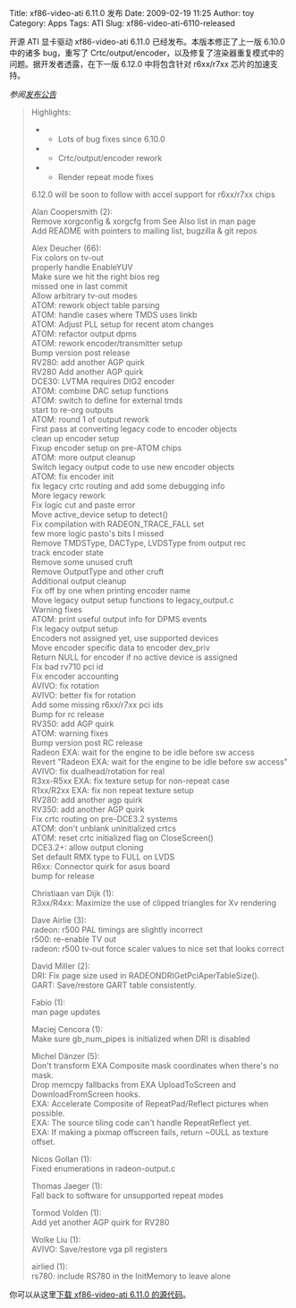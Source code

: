 Title: xf86-video-ati 6.11.0 发布
Date: 2009-02-19 11:25
Author: toy
Category: Apps
Tags: ATI
Slug: xf86-video-ati-6110-released

开源 ATI 显卡驱动 xf86-video-ati 6.11.0 已经发布。本版本修正了上一版
6.10.0 中的诸多 bug，重写了
Crtc/output/encoder，以及修复了渲染器重复模式中的问题。据开发者透露，在下一版
6.12.0 中将包含针对 r6xx/r7xx 芯片的加速支持。

*参阅[发布公告](http://lists.freedesktop.org/archives/xorg-announce/2009-February/000771.html)*

> Highlights:  
>  - - Lots of bug fixes since 6.10.0  
>  - - Crtc/output/encoder rework  
>  - - Render repeat mode fixes
>
> 6.12.0 will be soon to follow with accel support for r6xx/r7xx chips
>
> Alan Coopersmith (2):  
>  Remove xorgconfig & xorgcfg from See Also list in man page  
>  Add README with pointers to mailing list, bugzilla & git repos
>
> Alex Deucher (66):  
>  Fix colors on tv-out  
>  properly handle EnableYUV  
>  Make sure we hit the right bios reg  
>  missed one in last commit  
>  Allow arbitrary tv-out modes  
>  ATOM: rework object table parsing  
>  ATOM: handle cases where TMDS uses linkb  
>  ATOM: Adjust PLL setup for recent atom changes  
>  ATOM: refactor output dpms  
>  ATOM: rework encoder/transmitter setup  
>  Bump version post release  
>  RV280: add another AGP quirk  
>  RV280 Add another AGP quirk  
>  DCE30: LVTMA requires DIG2 encoder  
>  ATOM: combine DAC setup functions  
>  ATOM: switch to define for external tmds  
>  start to re-org outputs  
>  ATOM: round 1 of output rework  
>  First pass at converting legacy code to encoder objects  
>  clean up encoder setup  
>  Fixup encoder setup on pre-ATOM chips  
>  ATOM: more output cleanup  
>  Switch legacy output code to use new encoder objects  
>  ATOM: fix encoder init  
>  fix legacy crtc routing and add some debugging info  
>  More legacy rework  
>  Fix logic cut and paste error  
>  Move active\_device setup to detect()  
>  Fix compilation with RADEON\_TRACE\_FALL set  
>  few more logic pasto's bits I missed  
>  Remove TMDSType, DACType, LVDSType from output rec  
>  track encoder state  
>  Remove some unused cruft  
>  Remove OutputType and other cruft  
>  Additional output cleanup  
>  Fix off by one when printing encoder name  
>  Move legacy output setup functions to legacy\_output.c  
>  Warning fixes  
>  ATOM: print useful output info for DPMS events  
>  Fix legacy output setup  
>  Encoders not assigned yet, use supported devices  
>  Move encoder specific data to encoder dev\_priv  
>  Return NULL for encoder if no active device is assigned  
>  Fix bad rv710 pci id  
>  Fix encoder accounting  
>  AVIVO: fix rotation  
>  AVIVO: better fix for rotation  
>  Add some missing r6xx/r7xx pci ids  
>  Bump for rc release  
>  RV350: add AGP quirk  
>  ATOM: warning fixes  
>  Bump version post RC release  
>  Radeon EXA: wait for the engine to be idle before sw access  
>  Revert "Radeon EXA: wait for the engine to be idle before sw access"  
>  AVIVO: fix dualhead/rotation for real  
>  R3xx-R5xx EXA: fix texture setup for non-repeat case  
>  R1xx/R2xx EXA: fix non repeat texture setup  
>  RV280: add another agp quirk  
>  RV350: add another AGP quirk  
>  Fix crtc routing on pre-DCE3.2 systems  
>  ATOM: don't unblank uninitialized crtcs  
>  ATOM: reset crtc initialized flag on CloseScreen()  
>  DCE3.2+: allow output cloning  
>  Set default RMX type to FULL on LVDS  
>  R6xx: Connector quirk for asus board  
>  bump for release
>
> Christiaan van Dijk (1):  
>  R3xx/R4xx: Maximize the use of clipped triangles for Xv rendering
>
> Dave Airlie (3):  
>  radeon: r500 PAL timings are slightly incorrect  
>  r500: re-enable TV out  
>  radeon: r500 tv-out force scaler values to nice set that looks
> correct
>
> David Miller (2):  
>  DRI: Fix page size used in RADEONDRIGetPciAperTableSize().  
>  GART: Save/restore GART table consistently.
>
> Fabio (1):  
>  man page updates
>
> Maciej Cencora (1):  
>  Make sure gb\_num\_pipes is initialized when DRI is disabled
>
> Michel Dänzer (5):  
>  Don't transform EXA Composite mask coordinates when there's no mask.  
>  Drop memcpy fallbacks from EXA UploadToScreen and  
>  DownloadFromScreen hooks.  
>  EXA: Accelerate Composite of RepeatPad/Reflect pictures when
> possible.  
>  EXA: The source tiling code can't handle RepeatReflect yet.  
>  EXA: If making a pixmap offscreen fails, return ~0ULL as texture
> offset.
>
> Nicos Gollan (1):  
>  Fixed enumerations in radeon-output.c
>
> Thomas Jaeger (1):  
>  Fall back to software for unsupported repeat modes
>
> Tormod Volden (1):  
>  Add yet another AGP quirk for RV280
>
> Wolke Liu (1):  
>  AVIVO: Save/restore vga pll registers
>
> airlied (1):  
>  rs780: include RS780 in the InitMemory to leave alone

你可以从这里[下载 xf86-video-ati 6.11.0
的源代码](http://xorg.freedesktop.org/archive/individual/driver/xf86-video-ati-6.11.0.tar.bz2)。
